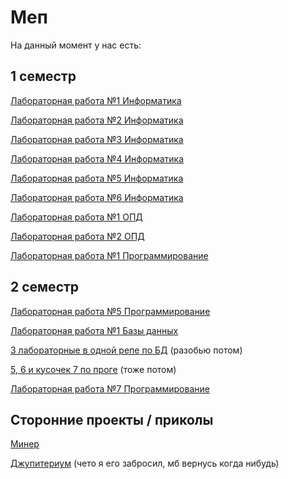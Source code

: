 # Меп

На данный момент у нас есть:

## 1 семестр

[Лабораторная работа №1 Информатика](https://github.com/deadxraver/Inf1)

[Лабораторная работа №2 Информатика](https://github.com/deadxraver/Inf2)

[Лабораторная работа №3 Информатика](https://github.com/deadxraver/Inf3)

[Лабораторная работа №4 Информатика](https://github.com/deadxraver/Inf4)

[Лабораторная работа №5 Информатика](https://github.com/deadxraver/Inf5)

[Лабораторная работа №6 Информатика](https://github.com/deadxraver/Inf6)

[Лабораторная работа №1 ОПД](https://github.com/deadxraver/OPD1)

[Лабораторная работа №2 ОПД](https://github.com/deadxraver/OPD2)

[Лабораторная работа №1 Программирование](https://github.com/deadxraver/Prog1)

## 2 семестр

[Лабораторная работа №5 Программирование](https://github.com/deadxraver/Prog5)

[Лабораторная работа №1 Базы данных](https://github.com/deadxraver/DB1)

[3 лабораторные в одной репе по БД](https://github.com/deadxraver/DataBase)
(разобью потом)

[5, 6 и кусочек 7 по проге](https://github.com/deadxraver/Programming)
(тоже потом)

[Лабораторная работа №7 Программирование](https://github.com/deadxraver/Prog7)



## Сторонние проекты / приколы

[Минер](https://github.com/deadxraver/GUI-Minesweaper)

[Джупитериум](https://github.com/deadxraver/Jupiterium) (чето я его забросил, мб вернусь когда нибудь)
